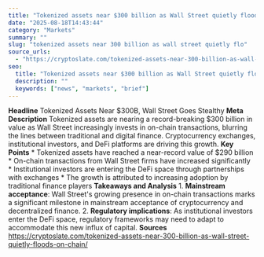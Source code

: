 ```yaml
---
title: "Tokenized assets near $300 billion as Wall Street quietly floods on chain"
date: "2025-08-18T14:43:44"
category: "Markets"
summary: ""
slug: "tokenized assets near 300 billion as wall street quietly flo"
source_urls:
  - "https://cryptoslate.com/tokenized-assets-near-300-billion-as-wall-street-quietly-floods-on-chain/"
seo:
  title: "Tokenized assets near $300 billion as Wall Street quietly floods on chain | Hash n Hedge"
  description: ""
  keywords: ["news", "markets", "brief"]
---
```

**Headline** Tokenized Assets Near $300B, Wall Street Goes Stealthy  **Meta Description** Tokenized assets are nearing a record-breaking $300 billion in value as Wall Street increasingly invests in on-chain transactions, blurring the lines between traditional and digital finance. Cryptocurrency exchanges, institutional investors, and DeFi platforms are driving this growth.  **Key Points**  * Tokenized assets have reached a near-record value of $290 billion * On-chain transactions from Wall Street firms have increased significantly * Institutional investors are entering the DeFi space through partnerships with exchanges * The growth is attributed to increasing adoption by traditional finance players  **Takeaways and Analysis**  1. **Mainstream acceptance**: Wall Street's growing presence in on-chain transactions marks a significant milestone in mainstream acceptance of cryptocurrency and decentralized finance. 2. **Regulatory implications**: As institutional investors enter the DeFi space, regulatory frameworks may need to adapt to accommodate this new influx of capital.  **Sources** https://cryptoslate.com/tokenized-assets-near-300-billion-as-wall-street-quietly-floods-on-chain/ 
